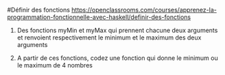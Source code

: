 #Définir des fonctions
https://openclassrooms.com/courses/apprenez-la-programmation-fonctionnelle-avec-haskell/definir-des-fonctions

1. Des fonctions myMin et myMax qui prennent chacune deux arguments et renvoient respectivement le minimum et le maximum des deux arguments

2. A partir de ces fonctions, codez une fonction qui donne le minimum ou le maximum de 4 nombres